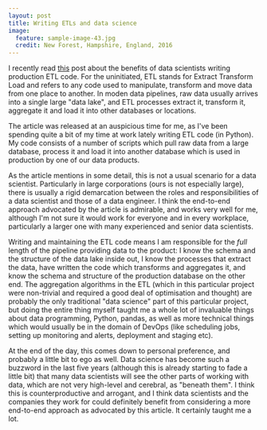 ```yaml
---
layout: post
title: Writing ETLs and data science
image:
  feature: sample-image-43.jpg
  credit: New Forest, Hampshire, England, 2016
---
```


I recently read [this](http://www.kdnuggets.com/2016/03/engineers-shouldnt-write-etl.html) post about the benefits of data scientists writing production ETL code. For the uninitiated, ETL stands for Extract Transform Load and refers to any code used to manipulate, transform and move data from one place to another. In moden data pipelines, raw data usually arrives into a single large "data lake", and ETL processes extract it, transform it, aggregate it and load it into other databases or locations. 

The article was released at an auspicious time for me, as I've been spending quite a bit of my time at work lately writing ETL code (in Python). My code consists of a number of scripts which pull raw data from a large database, process it and load it into another database which is used in production by one of our data products. 

As the article mentions in some detail, this is not a usual scenario for a data scientist. Particularly in large corporations (ours is not especially large), there is usually a rigid demarcation between the roles and responsibilities of a data scientist and those of a data engineer. I think the end-to-end approach advocated by the article is admirable, and works very well for me, although I'm not sure it would work for everyone and in every workplace, particularly a larger one with many experienced and senior data scientists. 

Writing and maintaining the ETL code means I am responsible for the *full* length of the pipeline providing data to the product: I know the schema and the structure of the data lake inside out, I know the processes that extract the data, have written the code which transforms and aggregates it, and know the schema and structure of the production database on the other end. The aggregation algorithms in the ETL (which in this particular project were non-trivial and required a good deal of optimisation and thought) are probably the only traditional "data science" part of this particular project, but doing the entire thing myself taught me a whole lot of invaluable things about data programming, Python, pandas, as well as more technical things which would usually be in the domain of DevOps (like scheduling jobs, setting up monitoring and alerts, deployment and staging etc). 

At the end of the day, this comes down to personal preference, and probably a little bit to ego as well. Data science has become such a buzzword in the last five years (although this is already starting to fade a little bit) that many data scientists will see the other parts of working with data, which are not very high-level and cerebral, as "beneath them". I think this is counterproductive and arrogant, and I think data scientists and the companies they work for could definitely benefit from considering a more end-to-end approach as advocated by this article. It certainly taught me a lot. 

